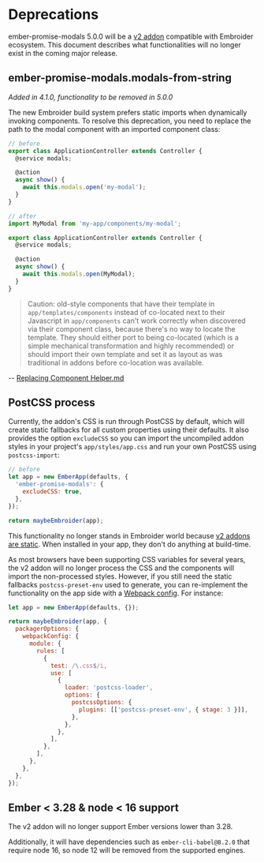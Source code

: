 # Deprecations

ember-promise-modals 5.0.0 will be a [v2 addon](https://github.com/embroider-build/embroider/blob/main/README.md#for-addon-authors) compatible with Embroider ecosystem. This document describes what functionalities will no longer exist in the coming major release.

## ember-promise-modals.modals-from-string

_Added in 4.1.0, functionality to be removed in 5.0.0_

The new Embroider build system prefers static imports when dynamically invoking components. To resolve this deprecation, you need to replace the path to the modal component with an imported component class:

```js
// before
export class ApplicationController extends Controller {
  @service modals;

  @action
  async show() {
    await this.modals.open('my-modal');
  }
}

// after
import MyModal from 'my-app/components/my-modal';

export class ApplicationController extends Controller {
  @service modals;

  @action
  async show() {
    await this.modals.open(MyModal);
  }
}
```

> Caution: old-style components that have their template in `app/templates/components` instead of co-located next to their Javascript in `app/components` can't work correctly when discovered via their component class, because there's no way to locate the template. They should either port to being co-located (which is a simple mechanical transformation and highly recommended) or should import their own template and set it as layout as was traditional in addons before co-location was available.

-- [Replacing Component Helper.md](https://github.com/embroider-build/embroider/blob/main/docs/replacing-component-helper.md#when-youre-invoking-a-component-youve-been-given)

## PostCSS process

Currently, the addon's CSS is run through PostCSS by default, which will create static
fallbacks for all custom properties using their defaults. It also provides the option `excludeCSS` so you can import the uncompiled addon styles in your project's `app/styles/app.css` and run your own PostCSS using `postcss-import`:

```js
// before
let app = new EmberApp(defaults, {
  'ember-promise-modals': {
    excludeCSS: true,
  },
});

return maybeEmbroider(app);
```

This functionality no longer stands in Embroider world because [v2 addons are static](https://github.com/embroider-build/embroider/blob/HEAD/docs/spec.md). When installed in your app, they don't do anything at build-time.

As most browsers have been supporting CSS variables for several years, the v2 addon will no longer process the CSS and the components will import the non-processed styles. However, if you still need the static fallbacks `postcss-preset-env` used to generate, you can re-implement the functionality on the app side with a [Webpack config](https://webpack.js.org/loaders/postcss-loader/). For instance:

```js
let app = new EmberApp(defaults, {});

return maybeEmbroider(app, {
  packagerOptions: {
    webpackConfig: {
      module: {
        rules: [
          {
            test: /\.css$/i,
            use: [
              {
                loader: 'postcss-loader',
                options: {
                  postcssOptions: {
                    plugins: [['postcss-preset-env', { stage: 3 }]],
                  },
                },
              },
            ],
          },
        ],
      },
    },
  },
});
```

## Ember < 3.28 & node < 16 support

The v2 addon will no longer support Ember versions lower than 3.28.

Additionally, it will have dependencies such as `ember-cli-babel@8.2.0` that require node 16, so node 12 will be removed from the supported engines.
